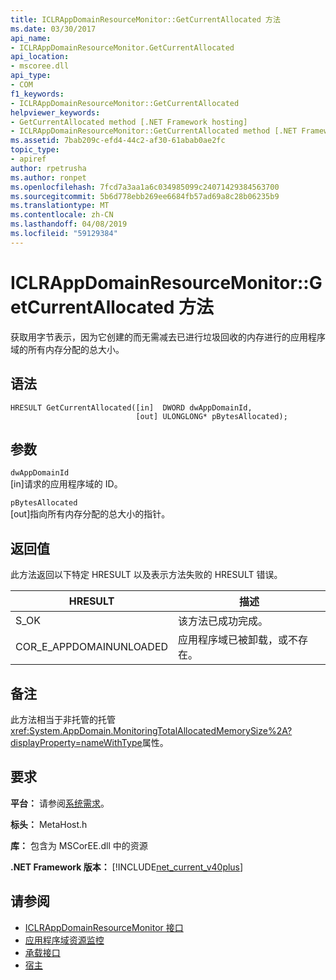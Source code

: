 ```yaml
---
title: ICLRAppDomainResourceMonitor::GetCurrentAllocated 方法
ms.date: 03/30/2017
api_name:
- ICLRAppDomainResourceMonitor.GetCurrentAllocated
api_location:
- mscoree.dll
api_type:
- COM
f1_keywords:
- ICLRAppDomainResourceMonitor::GetCurrentAllocated
helpviewer_keywords:
- GetCurrentAllocated method [.NET Framework hosting]
- ICLRAppDomainResourceMonitor::GetCurrentAllocated method [.NET Framework hosting]
ms.assetid: 7bab209c-efd4-44c2-af30-61abab0ae2fc
topic_type:
- apiref
author: rpetrusha
ms.author: ronpet
ms.openlocfilehash: 7fcd7a3aa1a6c034985099c24071429384563700
ms.sourcegitcommit: 5b6d778ebb269ee6684fb57ad69a8c28b06235b9
ms.translationtype: MT
ms.contentlocale: zh-CN
ms.lasthandoff: 04/08/2019
ms.locfileid: "59129384"
---
```

# <a name="iclrappdomainresourcemonitorgetcurrentallocated-method"></a>ICLRAppDomainResourceMonitor::GetCurrentAllocated 方法
获取用字节表示，因为它创建的而无需减去已进行垃圾回收的内存进行的应用程序域的所有内存分配的总大小。  
  
## <a name="syntax"></a>语法  
  
```  
HRESULT GetCurrentAllocated([in]  DWORD dwAppDomainId,  
                            [out] ULONGLONG* pBytesAllocated);  
```  
  
## <a name="parameters"></a>参数  
 `dwAppDomainId`  
 [in]请求的应用程序域的 ID。  
  
 `pBytesAllocated`  
 [out]指向所有内存分配的总大小的指针。  
  
## <a name="return-value"></a>返回值  
 此方法返回以下特定 HRESULT 以及表示方法失败的 HRESULT 错误。  
  
|HRESULT|描述|  
|-------------|-----------------|  
|S_OK|该方法已成功完成。|  
|COR_E_APPDOMAINUNLOADED|应用程序域已被卸载，或不存在。|  
  
## <a name="remarks"></a>备注  
 此方法相当于非托管的托管<xref:System.AppDomain.MonitoringTotalAllocatedMemorySize%2A?displayProperty=nameWithType>属性。  
  
## <a name="requirements"></a>要求  
 **平台：** 请参阅[系统需求](../../../../docs/framework/get-started/system-requirements.md)。  
  
 **标头：** MetaHost.h  
  
 **库：** 包含为 MSCorEE.dll 中的资源  
  
 **.NET Framework 版本：** [!INCLUDE[net_current_v40plus](../../../../includes/net-current-v40plus-md.md)]  
  
## <a name="see-also"></a>请参阅

- [ICLRAppDomainResourceMonitor 接口](../../../../docs/framework/unmanaged-api/hosting/iclrappdomainresourcemonitor-interface.md)
- [应用程序域资源监控](../../../../docs/standard/garbage-collection/app-domain-resource-monitoring.md)
- [承载接口](../../../../docs/framework/unmanaged-api/hosting/hosting-interfaces.md)
- [宿主](../../../../docs/framework/unmanaged-api/hosting/index.md)
